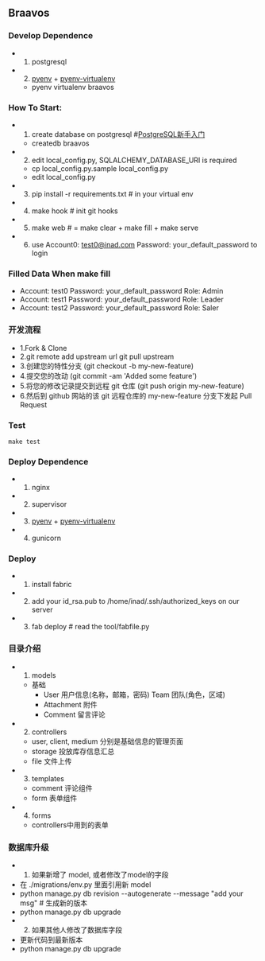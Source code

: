 ## Braavos

### Develop Dependence

- 1. postgresql
- 2. [pyenv](https://github.com/yyuu/pyenv) + [pyenv-virtualenv](https://github.com/yyuu/pyenv-virtualenv)
  - pyenv virtualenv braavos

### How To Start:

- 1. create database on postgresql #[PostgreSQL新手入门](http://www.ruanyifeng.com/blog/2013/12/getting_started_with_postgresql.html)
  - createdb braavos
- 2. edit local_config.py, SQLALCHEMY_DATABASE_URI is required
  - cp local_config.py.sample local_config.py
  - edit local_config.py
- 3. pip install -r requirements.txt  # in your virtual env
- 4. make hook  # init git hooks
- 5. make web  # = make clear + make fill + make serve
- 6. use Account0: test0@inad.com Password: your_default_password to login


### Filled Data When make fill

- Account: test0 Password: your_default_password  Role: Admin
- Account: test1 Password: your_default_password  Role: Leader
- Account: test2 Password: your_default_password  Role: Saler


### 开发流程

- 1.Fork & Clone
- 2.git remote add upstream url
    git pull upstream
- 3.创建您的特性分支 (git checkout -b my-new-feature)
- 4.提交您的改动 (git commit -am 'Added some feature')
- 5.将您的修改记录提交到远程 git 仓库 (git push origin my-new-feature)
- 6.然后到 github 网站的该 git 远程仓库的 my-new-feature 分支下发起 Pull Request


### Test

    make test

### Deploy Dependence

- 1. nginx
- 2. supervisor
- 3. [pyenv](https://github.com/yyuu/pyenv) + [pyenv-virtualenv](https://github.com/yyuu/pyenv-virtualenv)
- 4. gunicorn

### Deploy

- 1. install fabric
- 2. add your id_rsa.pub to /home/inad/.ssh/authorized_keys on our server
- 3. fab deploy # read the tool/fabfile.py


### 目录介绍

- 1. models
  - 基础 
    - User 用户信息(名称，邮箱，密码)  Team 团队(角色，区域)
    - Attachment 附件
    - Comment 留言评论
- 2. controllers
  - user, client, medium 分别是基础信息的管理页面
  - storage 投放库存信息汇总
  - file 文件上传
- 3. templates
  - comment 评论组件
  - form 表单组件
- 4. forms
  - controllers中用到的表单


### 数据库升级

- 1. 如果新增了 model, 或者修改了model的字段
 - 在 ./migrations/env.py 里面引用新 model
 - python manage.py db revision --autogenerate --message "add your msg"  # 生成新的版本
 - python manage.py db upgrade
- 2. 如果其他人修改了数据库字段
 - 更新代码到最新版本
 - python manage.py db upgrade


